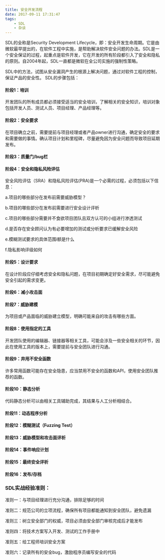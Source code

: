 ```yaml
---
title: 安全开发流程
date: 2017-09-11 17:31:47
tags: 
	- SDL
	- 杂谈
---
```


SDL的全称是Security Development Lifecycle，即：安全开发生命周期。它是由微软最早提出的，在软件工程中实施，是帮助解决软件安全问题的办法。SDL是一个安全保证的过程，起重点是软件开发，它在开发的所有阶段都引入了安全和隐私的原则。自2004年起，SDL一直都是微软在全公司实施的强制性策略。

SDL中的方法，试图从安全漏洞产生的根源上解决问题，通过对软件工程的控制，保证产品的安全性。
SDL的步骤包括：

#### 阶段1：培训

开发团队的所有成员都必须接受适当的安全培训，了解相关的安全知识，培训对象包括开发人员、测试人员、项目经理、产品经理等。

#### 阶段2：安全要求

在项目确立之前，需要提前与项目经理或者产品owner进行沟通，确定安全的要求和需要做的事情。确认项目计划和里程碑，尽量避免因为安全问题而导致项目延期发布。

#### 阶段3：质量门/bug栏

#### 阶段4：安全和隐私风险评估

安全风险评估（SRA）和隐私风险评估(PRA)是一个必需的过程，必须包括以下信息：

a.项目的哪些部分在发布前需要威胁模型？

b.项目的哪些部分在发布前需要进行安全设计评析

c.项目的哪些部分需要并不食欲项目团队且双方认可的小组进行渗透测试

d.是否存在安全顾问认为有必要增加的测试或分析要求已缓解安全风险

e.模糊测试要求的具体范围i额是什么

f.隐私影响评级如何

#### 阶段5：设计要求

在设计阶段应仔细考虑安全和隐私问题，在项目初期确定好安全需求，尽可能避免安全引起的需求变更。

#### 阶段6：减小攻击面

#### 阶段7：威胁建模

为项目或产品面临的威胁建立模型，明确可能来自的攻击有哪些方面。

#### 阶段8：使用指定的工具
开发团队使用的编辑器、链接器等相关工具，可能会涉及一些安全相关的环节，因此在使用工具的版本上，需要提前与安全团队进行沟通。
#### 阶段9：弃用不安全函数
许多常用函数可能存在安全隐患，应当禁用不安全的函数和API，使用安全团队推荐的函数。
#### 阶段10：静态分析
代码静态分析可以由相关工具辅助完成，其结果与人工分析相结合。
#### 阶段11：动态程序分析
#### 阶段12：模糊测试（Fuzzing Test）
#### 阶段13：威胁模型和攻击面评析
#### 阶段14：事件响应计划
#### 阶段15：最终安全评析
#### 阶段16：发布/存档
### SDL实战经验准则：
准则一：与项目经理进行充分沟通，排除足够的时间

准则二：规范公司的立项流程，确保所有项目都能通知到安全团队，避免遗漏

准则三：树立安全部门的权威，项目必须由安全部门审核完成后才能发布

准则四：将技术方案写入开发、测试的工作手册中

准则五：给工程师培训安全方案

准则六：记录所有的安全bug，激励程序员编写安全的代码

